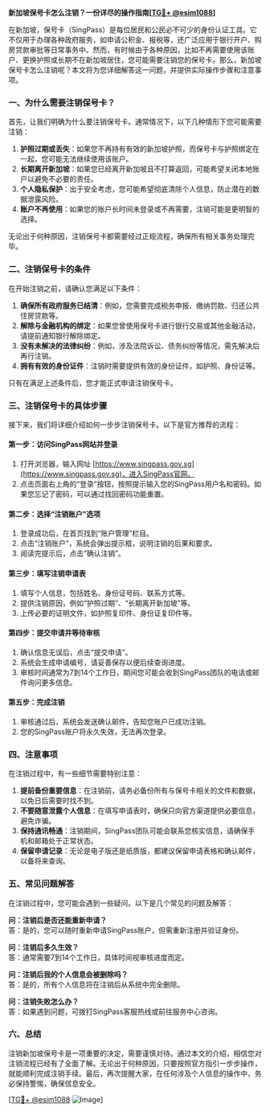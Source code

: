**新加坡保号卡怎么注销？一份详尽的操作指南[[TG💪+ @esim1088](https://t.me/s/esim1088)]**

在新加坡，保号卡（SingPass）是每位居民和公民必不可少的身份认证工具。它不仅用于办理各种政府服务，如申请公积金、报税等，还广泛应用于银行开户、购房贷款审批等日常事务中。然而，有时候由于各种原因，比如不再需要使用该账户、更换护照或长期不在新加坡居住，您可能需要注销您的保号卡。那么，新加坡保号卡怎么注销呢？本文将为您详细解答这一问题，并提供实际操作步骤和注意事项。

### 一、为什么需要注销保号卡？

首先，让我们明确为什么要注销保号卡。通常情况下，以下几种情形下您可能需要注销：

1. **护照过期或丢失**：如果您不再持有有效的新加坡护照，而保号卡与护照绑定在一起，您可能无法继续使用该账户。
2. **长期离开新加坡**：如果您已经离开新加坡且不打算返回，可能希望关闭本地账户以避免不必要的责任。
3. **个人隐私保护**：出于安全考虑，您可能希望彻底清除个人信息，防止潜在的数据泄露风险。
4. **账户不再使用**：如果您的账户长时间未登录或不再需要，注销可能是更明智的选择。

无论出于何种原因，注销保号卡都需要经过正规流程，确保所有相关事务处理完毕。

### 二、注销保号卡的条件

在开始注销之前，请确认您满足以下条件：

1. **确保所有政府服务已结清**：例如，您需要完成税务申报、缴纳罚款、归还公共住房贷款等。
2. **解除与金融机构的绑定**：如果您曾使用保号卡进行银行交易或其他金融活动，请提前通知银行解除绑定。
3. **没有未解决的法律纠纷**：例如，涉及法院诉讼、债务纠纷等情况，需先解决后再行注销。
4. **拥有有效的身份证件**：注销时需要提供有效的身份证件，如护照、身份证等。

只有在满足上述条件后，您才能正式申请注销保号卡。

### 三、注销保号卡的具体步骤

接下来，我们将详细介绍如何一步步注销保号卡。以下是官方推荐的流程：

#### 第一步：访问SingPass网站并登录

1. 打开浏览器，输入网址 [https://www.singpass.gov.sg](https://www.singpass.gov.sg)，进入SingPass官网。
2. 点击页面右上角的“登录”按钮，按照提示输入您的SingPass用户名和密码。如果您忘记了密码，可以通过找回密码功能重置。

#### 第二步：选择“注销账户”选项

1. 登录成功后，在首页找到“账户管理”栏目。
2. 点击“注销账户”，系统会弹出提示框，说明注销的后果和要求。
3. 阅读完提示后，点击“确认注销”。

#### 第三步：填写注销申请表

1. 填写个人信息，包括姓名、身份证号码、联系方式等。
2. 提供注销原因，例如“护照过期”、“长期离开新加坡”等。
3. 上传必要的证明文件，如护照复印件、身份证复印件等。

#### 第四步：提交申请并等待审核

1. 确认信息无误后，点击“提交申请”。
2. 系统会生成申请编号，请妥善保存以便后续查询进度。
3. 审核时间通常为7到14个工作日，期间您可能会收到SingPass团队的电话或邮件询问更多信息。

#### 第五步：完成注销

1. 审核通过后，系统会发送确认邮件，告知您账户已成功注销。
2. 您的SingPass账户将永久失效，无法再次登录。

### 四、注意事项

在注销过程中，有一些细节需要特别注意：

1. **提前备份重要信息**：在注销前，请务必备份所有与保号卡相关的文件和数据，以免日后需要时找不到。
2. **不要随意泄露个人信息**：在填写申请表时，确保只向官方渠道提供必要信息，避免诈骗。
3. **保持通讯畅通**：注销期间，SingPass团队可能会联系您核实信息，请确保手机和邮箱处于正常状态。
4. **保留申请记录**：无论是电子版还是纸质版，都建议保留申请表格和确认邮件，以备将来查询。

### 五、常见问题解答

在注销过程中，您可能会遇到一些疑问。以下是几个常见的问题及解答：

**问：注销后是否还能重新申请？**  
答：是的，您可以随时重新申请SingPass账户，但需重新注册并验证身份。

**问：注销后多久生效？**  
答：通常需要7到14个工作日，具体时间视审核进度而定。

**问：注销后我的个人信息会被删除吗？**  
答：是的，所有个人信息将在注销后从系统中完全删除。

**问：注销失败怎么办？**  
答：如果遇到问题，可拨打SingPass客服热线或前往服务中心咨询。

### 六、总结

注销新加坡保号卡是一项重要的决定，需要谨慎对待。通过本文的介绍，相信您对注销流程已经有了全面了解。无论出于何种原因，只要按照官方指引一步步操作，就能顺利完成注销手续。最后，再次提醒大家，在任何涉及个人信息的操作中，务必保持警惕，确保信息安全。

[[TG💪+ @esim1088](https://t.me/s/esim1088) ![Image](https://i.postimg.cc/4NQfJmqS/Snipaste-2025-05-13-00-14-12.png)]